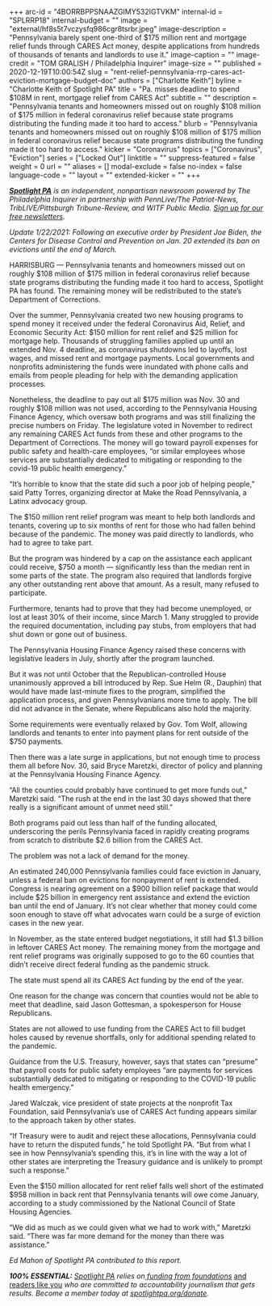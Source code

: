 +++
arc-id = "4BORRBPPSNAAZGIMY532IGTVKM"
internal-id = "SPLRRP18"
internal-budget = ""
image = "external/hf8s5t7vczysfq986cgr8tsrbr.jpeg"
image-description = "Pennsylvania barely spent one-third of $175 million rent and mortgage relief funds through CARES Act money, despite applications from hundreds of thousands of tenants and landlords to use it."
image-caption = ""
image-credit = "TOM GRALISH / Philadelphia Inquirer"
image-size = ""
published = 2020-12-19T10:00:54Z
slug = "rent-relief-pennsylvania-rrp-cares-act-eviction-mortgage-budget-doc"
authors = ["Charlotte Keith"]
byline = "Charlotte Keith of Spotlight PA"
title = "Pa. misses deadline to spend $108M in rent, mortgage relief from CARES Act"
subtitle = ""
description = "Pennsylvania tenants and homeowners missed out on roughly $108 million of $175 million in federal coronavirus relief because state programs distributing the funding made it too hard to access."
blurb = "Pennsylvania tenants and homeowners missed out on roughly $108 million of $175 million in federal coronavirus relief because state programs distributing the funding made it too hard to access."
kicker = "Coronavirus"
topics = ["Coronavirus", "Eviction"]
series = ["Locked Out"]
linktitle = ""
suppress-featured = false
weight = 0
url = ""
aliases = []
modal-exclude = false
no-index = false
language-code = ""
layout = ""
extended-kicker = ""
+++

<a href="https://www.spotlightpa.org/"><i><b>Spotlight PA</b></i></a><i> is an independent, nonpartisan newsroom powered by The Philadelphia Inquirer in partnership with PennLive/The Patriot-News, TribLIVE/Pittsburgh Tribune-Review, and WITF Public Media. </i><a href="https://www.spotlightpa.org/newsletters"><i>Sign up for our free newsletters</i></a><i>.</i>

<i>Update 1/22/2021: Following an executive order by President Joe Biden, the Centers for Disease Control and Prevention on Jan. 20 extended its ban on evictions until the end of March.</i>

HARRISBURG — Pennsylvania tenants and homeowners missed out on roughly $108 million of $175 million in federal coronavirus relief because state programs distributing the funding made it too hard to access, Spotlight PA has found. The remaining money will be redistributed to the state’s Department of Corrections.

Over the summer, Pennsylvania created two new housing programs to spend money it received under the federal Coronavirus Aid, Relief, and Economic Security Act: $150 million for rent relief and $25 million for mortgage help. Thousands of struggling families applied up until an extended Nov. 4 deadline, as coronavirus shutdowns led to layoffs, lost wages, and missed rent and mortgage payments. Local governments and nonprofits administering the funds were inundated with phone calls and emails from people pleading for help with the demanding application processes.

Nonetheless, the deadline to pay out all $175 million was Nov. 30 and roughly $108 million was not used, according to the Pennsylvania Housing Finance Agency, which oversaw both programs and was still finalizing the precise numbers on Friday. The legislature voted in November to redirect any remaining CARES Act funds from these and other programs to the Department of Corrections. The money will go toward payroll expenses for public safety and health-care employees, “or similar employees whose services are substantially dedicated to mitigating or responding to the covid-19 public health emergency.”

“It’s horrible to know that the state did such a poor job of helping people,” said Patty Torres, organizing director at Make the Road Pennsylvania, a Latinx advocacy group.

<script src="https://www.spotlightpa.org/embed.js" async></script><div data-spl-embed-version="1" data-spl-src="https://www.spotlightpa.org/embeds/newsletter/"></div>

The $150 million rent relief program was meant to help both landlords and tenants, covering up to six months of rent for those who had fallen behind because of the pandemic. The money was paid directly to landlords, who had to agree to take part.

But the program was hindered by a cap on the assistance each applicant could receive, $750 a month — significantly less than the median rent in some parts of the state. The program also required that landlords forgive any other outstanding rent above that amount. As a result, many refused to participate.

Furthermore, tenants had to prove that they had become unemployed, or lost at least 30% of their income, since March 1. Many struggled to provide the required documentation, including pay stubs, from employers that had shut down or gone out of business.

The Pennsylvania Housing Finance Agency raised these concerns with legislative leaders in July, shortly after the program launched.

But it was not until October that the Republican-controlled House unanimously approved a bill introduced by Rep. Sue Helm (R., Dauphin) that would have made last-minute fixes to the program, simplified the application process, and given Pennsylvanians more time to apply. The bill did not advance in the Senate, where Republicans also hold the majority.

Some requirements were eventually relaxed by Gov. Tom Wolf, allowing landlords and tenants to enter into payment plans for rent outside of the $750 payments.

Then there was a late surge in applications, but not enough time to process them all before Nov. 30, said Bryce Maretzki, director of policy and planning at the Pennsylvania Housing Finance Agency.

“All the counties could probably have continued to get more funds out,” Maretzki said. “The rush at the end in the last 30 days showed that there really is a significant amount of unmet need still.”

Both programs paid out less than half of the funding allocated, underscoring the perils Pennsylvania faced in rapidly creating programs from scratch to distribute $2.6 billion from the CARES Act.

<script src="https://www.spotlightpa.org/embed.js" async></script><div data-spl-embed-version="1" data-spl-src="https://www.spotlightpa.org/embeds/tips/?tip_text=Are%20you%20%3Cb%3Efacing%20eviction%20as%20a%20result%20of%20the%20coronavirus%20pandemic%3C%2Fb%3E%3F%20We%20want%20to%20hear%20from%20you."></div>

The problem was not a lack of demand for the money.

An estimated 240,000 Pennsylvania families could face eviction in January, unless a federal ban on evictions for nonpayment of rent is extended. Congress is nearing agreement on a $900 billion relief package that would include $25 billion in emergency rent assistance and extend the eviction ban until the end of January. It’s not clear whether that money could come soon enough to stave off what advocates warn could be a surge of eviction cases in the new year.

In November, as the state entered budget negotiations, it still had $1.3 billion in leftover CARES Act money. The remaining money from the mortgage and rent relief programs was originally supposed to go to the 60 counties that didn’t receive direct federal funding as the pandemic struck.

The state must spend all its CARES Act funding by the end of the year.

One reason for the change was concern that counties would not be able to meet that deadline, said Jason Gottesman, a spokesperson for House Republicans.

States are not allowed to use funding from the CARES Act to fill budget holes caused by revenue shortfalls, only for additional spending related to the pandemic.

Guidance from the U.S. Treasury, however, says that states can “presume” that payroll costs for public safety employees “are payments for services substantially dedicated to mitigating or responding to the COVID-19 public health emergency.”

Jared Walczak, vice president of state projects at the nonprofit Tax Foundation, said Pennsylvania’s use of CARES Act funding appears similar to the approach taken by other states.

“If Treasury were to audit and reject these allocations, Pennsylvania could have to return the disputed funds,” he told Spotlight PA. “But from what I see in how Pennsylvania’s spending this, it’s in line with the way a lot of other states are interpreting the Treasury guidance and is unlikely to prompt such a response.”

Even the $150 million allocated for rent relief falls well short of the estimated $958 million in back rent that Pennsylvania tenants will owe come January, according to a study commissioned by the National Council of State Housing Agencies.

“We did as much as we could given what we had to work with,” Maretzki said. “There was far more demand for the money than there was assistance.”

<i>Ed Mahon of Spotlight PA contributed to this report.</i>

<i><b>100% ESSENTIAL:</b></i><i> </i><a href="https://www.spotlightpa.org/"><i>Spotlight PA</i></a><i> relies on</i><a href="https://www.spotlightpa.org/support"><i> funding from foundations</i></a><i> </i><a href="https://www.spotlightpa.org/support">and readers like you</a><i> who are committed to accountability journalism that gets results. Become a member today at </i><a href="/donate?campaign=701Dn000000YgovIAC"><i>spotlightpa.org/donate</i></a><i>.</i>
